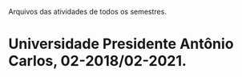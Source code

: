 Arquivos das atividades de todos os semestres.
# Universidade Presidente Antônio Carlos, 02-2018/02-2021.
